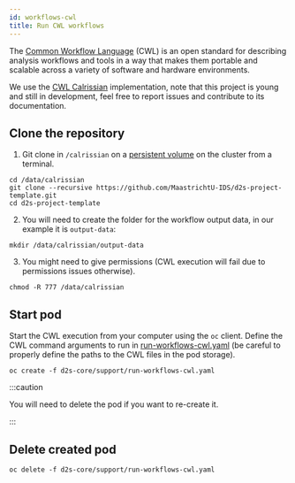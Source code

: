 ```yaml
---
id: workflows-cwl
title: Run CWL workflows
---
```


The [Common Workflow Language](https://www.commonwl.org/) (CWL) is an open standard for describing analysis workflows and tools in a way that makes them portable and scalable across a variety of software and hardware environments.

We use the [CWL Calrissian](https://github.com/Duke-GCB/calrissian) implementation, note that this project is young and still in development, feel free to report issues and contribute to its documentation.

## Clone the repository

1. Git clone in `/calrissian` on a [persistent volume](/dsri-documentation/docs/openshift-storage) on the cluster from a terminal. 

```shell
cd /data/calrissian
git clone --recursive https://github.com/MaastrichtU-IDS/d2s-project-template.git
cd d2s-project-template
```

2. You will need to create the folder for the workflow output data, in our example it is `output-data`:

```shell
mkdir /data/calrissian/output-data
```

3. You might need to give permissions (CWL execution will fail due to permissions issues otherwise).

```shell
chmod -R 777 /data/calrissian
```

## Start pod

Start the CWL execution from your computer using the `oc` client. Define the CWL command arguments to run in [run-workflows-cwl.yaml](https://github.com/MaastrichtU-IDS/d2s-core/blob/master/support/run-workflows-cwl.yaml) (be careful to properly define the paths to the CWL files in the pod storage).

```shell
oc create -f d2s-core/support/run-workflows-cwl.yaml
```

:::caution

You will need to delete the pod if you want to re-create it.

:::

## Delete created pod

```shell
oc delete -f d2s-core/support/run-workflows-cwl.yaml
```

